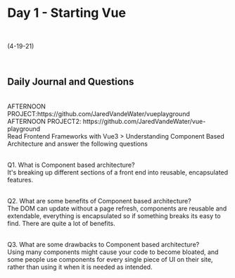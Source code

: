 # Day 1 - Starting Vue
<br>
  
 (4-19-21)

<br>

## Daily Journal and Questions
<br>
AFTERNOON PROJECT:https://github.com/JaredVandeWater/vueplayground
AFTERNOON PROJECT2: https://github.com/JaredVandeWater/vue-playground

<br>
Read Frontend Frameworks with Vue3 > Understanding Component Based Architecture and answer the following questions
<br>
<br>

Q1. What is Component based architecture?
<br>
It's breaking up different sections of a front end into reusable, encapsulated features.
<br>
<br>

Q2. What are some benefits of Component based architecture?
<br>
The DOM can update without a page refresh, components are reusable and extendable, everything is encapsulated so if something breaks its easy to find. There are quite a lot of benefits. 
<br>
<br>

Q3. What are some drawbacks to Component based architecture?
<br>
Using many components might cause your code to become bloated, and some people use components for every single piece of UI on their site, rather than using it when it is needed as intended.

